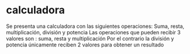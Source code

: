 # calculadora
Se presenta una calculadora con las siguientes operaciones: Suma, resta, multiplicación, división y potencia
Las operaciones que pueden recibir 3 valores son : suma, resta y multiplicación
Por el contrario la división y potencia únicamente reciben 2 valores para obtener un resultado
